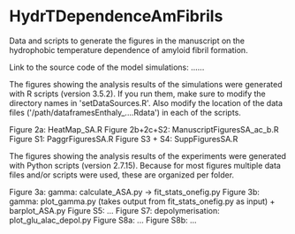 # HydrTDependenceAmFibrils
Data and scripts to generate the figures in the manuscript on the hydrophobic
temperature dependence of amyloid fibril formation.

Link to the source code of the model simulations: ......

The figures showing the analysis results of the simulations were generated
with R scripts (version 3.5.2). If you run them, make sure to modify the directory names in
'setDataSources.R'. Also modify the location of the data files ('/path/dataframesEnthaly_....Rdata')
in each of the scripts.

Figure 2a: HeatMap_SA.R
Figure 2b+2c+S2: ManuscriptFiguresSA_ac_b.R
Figure S1: PaggrFiguresSA.R
Figure S3 + S4: SuppFiguresSA.R

The figures showing the analysis results of the experiments were generated
with Python scripts (version 2.7.15). Because for most figures multiple data
files and/or scripts were used, these are organized per folder.

Figure 3a: gamma: calculate_ASA.py -> fit_stats_onefig.py
Figure 3b: gamma: plot_gamma.py (takes output from fit_stats_onefig.py as input) + barplot_ASA.py
Figure S5: ...
Figure S7: depolymerisation: plot_glu_alac_depol.py
Figure S8a: ...
Figure S8b: ...